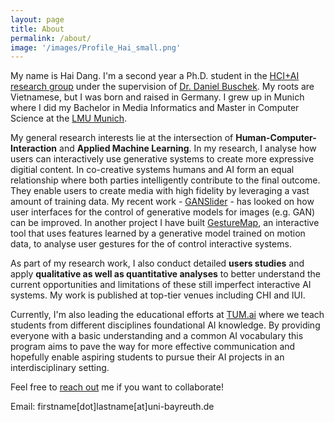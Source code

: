 ```yaml
---
layout: page
title: About
permalink: /about/
image: '/images/Profile_Hai_small.png'
---
```


My name is Hai Dang. I'm a second year a Ph.D. student in the <a href="https://www.hciai.uni-bayreuth.de/en/index.html">HCI+AI research group</a> under the supervision of <a href="http://www.daniel-buschek.de/intro">Dr. Daniel Buschek</a>. My roots are Vietnamese, but I was born and raised in Germany. I grew up in Munich where I did my Bachelor in Media Informatics and Master in Computer Science at the <a href="https://www.lmu.de/de/index.html">LMU Munich</a>.

My general research interests lie at the intersection of **Human-Computer-Interaction** and **Applied Machine Learning**. In my research, I analyse how users can interactively use generative systems to create more expressive digitial content. In co-creative systems humans and AI form an equal relationship where both parties intelligently contribute to the final outcome. They enable users to create media with high fidelity by leveraging a vast amount of training data. My recent work - <a href="2021-02-01-ganslider">GANSlider</a> - has looked on how user interfaces for the control of generative models for images (e.g. GAN) can be improved. In another project I have built <a href="{% post_url 2021-02-01-gesturemap %}">GestureMap</a>, an interactive tool that uses features learned by a generative model trained on motion data, to analyse user gestures for the of control interactive systems.

As part of my research work, I also conduct detailed **users studies** and apply **qualitative as well as quantitative analyses** to better understand the current opportunities and limitations of these still imperfect interactive AI systems. My work is published at top-tier venues including CHI and IUI.

Currently, I'm also leading the educational efforts at <a href="https://tum-ai.com">TUM.ai</a> where we teach students from different disciplines foundational AI knowledge. By providing everyone with a basic understanding and a common AI vocabulary this program aims to pave the way for more effective communication and hopefully enable aspiring students to pursue their AI projects in an interdisciplinary setting.

Feel free to <a href="/contac">reach out</a> me if you want to collaborate!



Email:
firstname[dot]lastname[at]uni-bayreuth.de